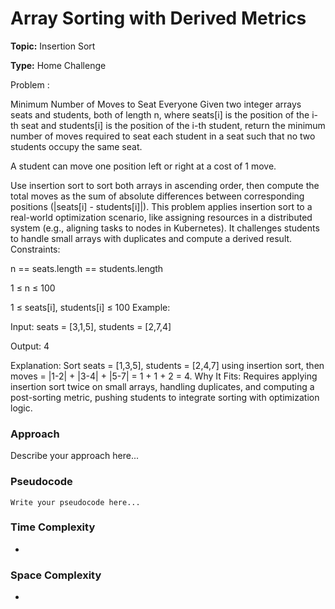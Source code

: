 # Array Sorting with Derived Metrics
**Topic:** Insertion Sort

**Type:** Home Challenge

Problem :

 Minimum Number of Moves to Seat Everyone Given two integer arrays seats and students, both of length n, where seats[i] is the position of the i-th seat and students[i] is the position of the i-th student, return the minimum number of moves required to seat each student in a seat such that no two students occupy the same seat. 

A student can move one position left or right at a cost of 1 move. 

Use insertion sort to sort both arrays in ascending order, then compute the total moves as the sum of absolute differences between corresponding positions (|seats[i] - students[i]|). This problem applies insertion sort to a real-world optimization scenario, like assigning resources in a distributed system (e.g., aligning tasks to nodes in Kubernetes). It challenges students to handle small arrays with duplicates and compute a derived result. Constraints: 

n == seats.length == students.length 

1 ≤ n ≤ 100 

1 ≤ seats[i], students[i] ≤ 100 Example: 

Input: seats = [3,1,5], students = [2,7,4] 

Output: 4 

Explanation: Sort seats = [1,3,5], students = [2,4,7] using insertion sort, then moves = |1-2| + |3-4| + |5-7| = 1 + 1 + 2 = 4. Why It Fits: Requires applying insertion sort twice on small arrays, handling duplicates, and computing a post-sorting metric, pushing students to integrate sorting with optimization logic. 

 

### Approach
Describe your approach here...

### Pseudocode
```
Write your pseudocode here...
```

### Time Complexity
- 

### Space Complexity
- 
